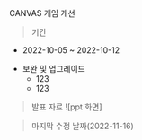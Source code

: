 CANVAS 게임 개선
>기간
* 2022-10-05 ~ 2022-10-12
+ 보완 및 업그레이드
  * 123
  * 123
> 발표 자료
![ppt 화면]

> 마지막 수정 날짜(2022-11-16)
